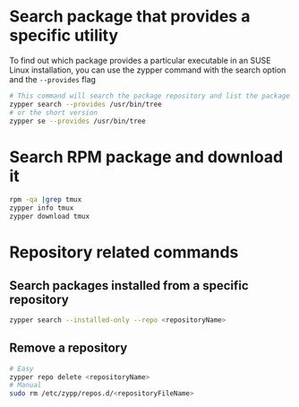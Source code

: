 # Search package that provides a specific utility
To find out which package provides a particular executable in an SUSE Linux installation, you can use the zypper command with the search option and the `--provides` flag
```sh
# This command will search the package repository and list the package that provides the tree executable.
zypper search --provides /usr/bin/tree
# or the short version
zypper se --provides /usr/bin/tree
```

# Search RPM package and download it
```sh
rpm -qa |grep tmux
zypper info tmux
zypper download tmux
```

# Repository related commands
## Search packages installed from a specific repository
```sh
zypper search --installed-only --repo <repositoryName>
```

## Remove a repository
```sh
# Easy
zypper repo delete <repositoryName>
# Manual
sudo rm /etc/zypp/repos.d/<repositoryFileName>
```
